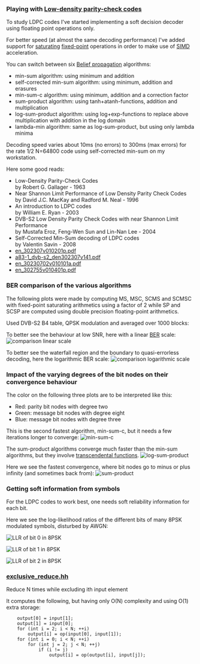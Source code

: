 
### Playing with [Low-density parity-check codes](https://en.wikipedia.org/wiki/Low-density_parity-check_code)

To study LDPC codes I've started implementing a soft decision decoder using floating point operations only.

For better speed (at almost the same decoding performance) I've added support for [saturating](https://en.wikipedia.org/wiki/Saturation_arithmetic) [fixed-point](https://en.wikipedia.org/wiki/Fixed-point_arithmetic) operations in order to make use of [SIMD](https://en.wikipedia.org/wiki/SIMD) acceleration.

You can switch between six [Belief propagation](https://en.wikipedia.org/wiki/Belief_propagation) algorithms:

* min-sum algorithm: using minimum and addition
* self-corrected min-sum algorithm: using minimum, addition and erasures
* min-sum-c algorithm: using minimum, addition and a correction factor
* sum-product algorithm: using tanh+atanh-functions, addition and multiplication
* log-sum-product algorithm: using log+exp-functions to replace above multiplication with addition in the log domain
* lambda-min algorithm: same as log-sum-product, but using only lambda minima

Decoding speed varies about 10ms (no errors) to 300ms (max errors) for the rate 1/2 N=64800 code using self-corrected min-sum on my workstation.

Here some good reads:
* Low-Density Parity-Check Codes  
by Robert G. Gallager - 1963
* Near Shannon Limit Performance of Low Density Parity Check Codes  
by David J.C. MacKay and Radford M. Neal - 1996
* An introduction to LDPC codes  
by William E. Ryan - 2003
* DVB-S2 Low Density Parity Check Codes with near Shannon Limit Performance  
by Mustafa Eroz, Feng-Wen Sun and Lin-Nan Lee - 2004
* Self-Corrected Min-Sum decoding of LDPC codes  
by Valentin Savin - 2008
* [en_302307v010201p.pdf](http://www.etsi.org/deliver/etsi_en/302300_302399/302307/01.02.01_60/en_302307v010201p.pdf)
* [a83-1_dvb-s2_den302307v141.pdf](https://www.dvb.org/resources/public/standards/a83-1_dvb-s2_den302307v141.pdf)
* [en_30230702v010101a.pdf](http://www.etsi.org/deliver/etsi_en/302300_302399/30230702/01.01.01_20/en_30230702v010101a.pdf)
* [en_302755v010401p.pdf](https://www.etsi.org/deliver/etsi_en/302700_302799/302755/01.04.01_60/en_302755v010401p.pdf)

### BER comparison of the various algorithms

The following plots were made by computing MS, MSC, SCMS and SCMSC with fixed-point saturating arithmetics using a factor of 2 while SP and SCSP are computed using double precision floating-point arithmetics.

Used DVB-S2 B4 table, QPSK modulation and averaged over 1000 blocks:

To better see the behaviour at low SNR, here with a linear [BER](https://en.wikipedia.org/wiki/Bit_error_rate) scale:
![comparison linear scale](comparison_factor_2_S2_B4_QPSK_1000_lin_scale.png)

To better see the waterfall region and the boundary to quasi-errorless decoding, here the logarithmic BER scale:
![comparison logarithmic scale](comparison_factor_2_S2_B4_QPSK_1000_log_scale.png)

### Impact of the varying degrees of the bit nodes on their convergence behaviour

The color on the following three plots are to be interpreted like this:
* Red: parity bit nodes with degree two
* Green: message bit nodes with degree eight
* Blue: message bit nodes with degree three

This is the second fastest algorithm, min-sum-c, but it needs a few iterations longer to converge:
![min-sum-c](min-sum-c.png)

The sum-product algorithms converge much faster than the min-sum algorithms, but they involve [transcendental functions](https://en.wikipedia.org/wiki/Transcendental_function).
![log-sum-product](log-sum-product.png)

Here we see the fastest convergence, where bit nodes go to minus or plus infinity (and sometimes back from):
![sum-product](sum-product.png)

### Getting soft information from symbols

For the LDPC codes to work best, one needs soft reliability information for each bit.

Here we see the log-likelihood ratios of the different bits of many 8PSK modulated symbols, disturbed by AWGN:

![LLR of bit 0 in 8PSK](llr_bit0_8psk.png)

![LLR of bit 1 in 8PSK](llr_bit1_8psk.png)

![LLR of bit 2 in 8PSK](llr_bit2_8psk.png)

### [exclusive_reduce.hh](exclusive_reduce.hh)

Reduce N times while excluding ith input element

It computes the following, but having only O(N) complexity and using O(1) extra storage:

```
	output[0] = input[1];
	output[1] = input[0];
	for (int i = 2; i < N; ++i)
		output[i] = op(input[0], input[1]);
	for (int i = 0; i < N; ++i)
		for (int j = 2; j < N; ++j)
			if (i != j)
				output[i] = op(output[i], input[j]);
```


